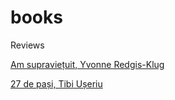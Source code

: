 # books
Reviews

[Am supraviețuit, Yvonne Redgis-Klug](http://ghitab.blogspot.com/2019/08/am-supravietuit-yvonne-redgis-klug.html)

[27 de pași, Tibi Ușeriu](http://ghitab.blogspot.com/2019/08/am-citit-27-de-pasi-tibi-useriu.html)
